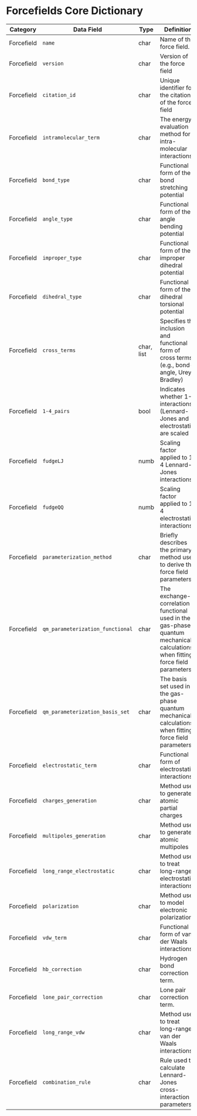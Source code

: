 # Forcefields Core Dictionary

| Category   | Data Field                       | Type       | Definition                                                                                                                     | Constraints | Units | Example                                                                                 |
|------------|----------------------------------|------------|--------------------------------------------------------------------------------------------------------------------------------|-------------|-------|-----------------------------------------------------------------------------------------|
| Forcefield | `name`                           | char       | Name of the force field.                                                                                                       |             |       | GAFF, OPLS                                                                              |
| Forcefield | `version`                        | char       | Version of the force field                                                                                                     |             |       |                                                                                         |
| Forcefield | `citation_id`                    | char       | Unique identifier for the citation of the force field                                                                          |             |       |                                                                                         |
| Forcefield | `intramolecular_term`            | char       | The energy evaluation method for intra-molecular interactions.                                                                 |             |       | "Bonded Parameters", "Isolated Molecule Energy"                                         |
| Forcefield | `bond_type`                      | char       | Functional form of the bond stretching potential                                                                               |             |       | Harmonic, Morse, Cubic bond stretching potential, ReaxFF Bond Term etc                  |
| Forcefield | `angle_type`                     | char       | Functional form of the angle bending potential                                                                                 |             |       | Harmonic, Cosine, Restricted bending, Linear, ReaxFF Angle Term, etc                    |
| Forcefield | `improper_type`                  | char       | Functional form of the improper dihedral potential                                                                             |             |       | Harmonic                                                                                |
| Forcefield | `dihedral_type`                  | char       | Functional form of the dihedral torsional potential                                                                            |             |       | Periodic, Ryckaert-Bellemans, Fourier, ReaxFF Torsion Term                              |
| Forcefield | `cross_terms`                    | char, list | Specifies the inclusion and functional form of cross terms (e.g., bond-angle, Urey-Bradley)                                    |             |       |                                                                                         |
| Forcefield | `1-4_pairs`                      | bool       | Indicates whether 1-4 interactions (Lennard-Jones and electrostatic) are scaled                                                |             |       | True/False                                                                              |
| Forcefield | `fudgeLJ`                        | numb       | Scaling factor applied to 1-4 Lennard-Jones interactions                                                                       |             |       | 0.5                                                                                     |
| Forcefield | `fudgeQQ`                        | numb       | Scaling factor applied to 1-4 electrostatic interactions                                                                       |             |       | 0.5                                                                                     |
| Forcefield | `parameterization_method`        | char       | Briefly describes the primary method used to derive the force field parameters.                                                |             |       | "Fitting to gas-phase QM data", "Transferable parameters based on atom types"           |
| Forcefield | `qm_parameterization_functional` | char       | The exchange-correlation functional used in the gas-phase quantum mechanical calculations when fitting force field parameters. |             |       | "MP2", "CCSD(T)", "B3LYP"                                                               |
| Forcefield | `qm_parameterization_basis_set`  | char       | The basis set used in the gas-phase quantum mechanical calculations when fitting force field parameters.                       |             |       | "aug-cc-pVTZ", "6-31G(d,p)"                                                             |
| Forcefield | `electrostatic_term`             | char       | Functional form of electrostatic interactions                                                                                  |             |       | Point-Charge, Multipoles                                                                |
| Forcefield | `charges_generation`             | char       | Method used to generate atomic partial charges                                                                                 |             |       | BCC-AM1, Mulliken-AM1, etc.                                                             |
| Forcefield | `multipoles_generation`          | char       | Method used to generate atomic multipoles                                                                                      |             |       | DMA                                                                                     |
| Forcefield | `long_range_electrostatic`       | char       | Method used to treat long-range electrostatic interactions                                                                     |             |       | Ewald, PME, etc.                                                                        |
| Forcefield | `polarization`                   | char       | Method used to model electronic polarization                                                                                   |             |       | Thole, Anharmonic                                                                       |
| Forcefield | `vdw_term`                       | char       | Functional form of van der Waals interactions                                                                                  |             |       | LJ(12,6), LJ(epsilon,sigma), LJ(10,6) Buckingham, ReaxFF Morse-Potential, 14-7 function |
| Forcefield | `hb_correction`                  | char       | Hydrogen bond correction term.                                                                                                 |             |       |                                                                                         |
| Forcefield | `lone_pair_correction`           | char       | Lone pair correction term.                                                                                                     |             |       |                                                                                         |
| Forcefield | `long_range_vdw`                 | char       | Method used to treat long-range van der Waals interactions                                                                     |             |       | Energy/Pressure/EnergyPressure DispersionCorrection, LJ PME                             |
| Forcefield | `combination_rule`               | char       | Rule used to calculate Lennard-Jones cross-interaction parameters                                                              |             |       | Geometric, Arithmetic, Lorentz-Berthelot                                                |
